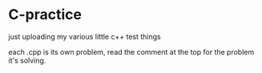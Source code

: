 # C-practice
just uploading my various little c++ test things

each .cpp is its own problem, read the comment at the top for the problem it's solving.
